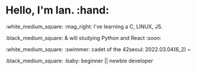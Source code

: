 <h1>  Hello, I'm Ian. :hand: </h1>
<p> :white_medium_square: :mag_right: I've learning a C, LINUX, JS. </p>
 <o>:black_medium_square: & will studying Python and React :soon: </p>
  <p> :white_medium_square: :swimmer: cadet of the 42seoul: 2022.03.04(6_2) ~ <br>
   <p>:black_medium_square: :baby: beginner || newbie developer</p>


